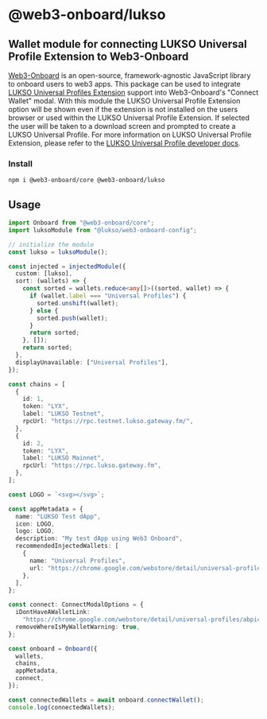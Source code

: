 # @web3-onboard/lukso

## Wallet module for connecting LUKSO Universal Profile Extension to Web3-Onboard

[Web3-Onboard](https://onboard.blocknative.com/) is an open-source, framework-agnostic JavaScript library to onboard users to web3 apps. This package can be used to integrate [LUKSO Universal Profiles Extension](https://chrome.google.com/webstore/detail/universal-profiles/abpickdkkbnbcoepogfhkhennhfhehfn?hl=en) support into Web3-Onboard's "Connect Wallet" modal. With this module the LUKSO Universal Profile Extension option will be shown even if the extension is not installed on the users browser or used within the LUKSO Universal Profile Extension. If selected the user will be taken to a download screen and prompted to create a LUKSO Universal Profile. For more information on LUKSO Universal Profile Extension, please refer to the [LUKSO Universal Profile developer docs](https://docs.lukso.tech/).

### Install

`npm i @web3-onboard/core @web3-onboard/lukso`

## Usage

```typescript
import Onboard from "@web3-onboard/core";
import luksoModule from "@lukso/web3-onboard-config";

// initialize the module
const lukso = luksoModule();

const injected = injectedModule({
  custom: [lukso],
  sort: (wallets) => {
    const sorted = wallets.reduce<any[]>((sorted, wallet) => {
      if (wallet.label === "Universal Profiles") {
        sorted.unshift(wallet);
      } else {
        sorted.push(wallet);
      }
      return sorted;
    }, []);
    return sorted;
  },
  displayUnavailable: ["Universal Profiles"],
});

const chains = [
  {
    id: 1,
    token: "LYX",
    label: "LUKSO Testnet",
    rpcUrl: "https://rpc.testnet.lukso.gateway.fm/",
  },
  {
    id: 2,
    token: "LYX",
    label: "LUKSO Mainnet",
    rpcUrl: "https://rpc.lukso.gateway.fm",
  },
];

const LOGO = `<svg></svg>`;

const appMetadata = {
  name: "LUKSO Test dApp",
  icon: LOGO,
  logo: LOGO,
  description: "My test dApp using Web3 Onboard",
  recommendedInjectedWallets: [
    {
      name: "Universal Profiles",
      url: "https://chrome.google.com/webstore/detail/universal-profiles/abpickdkkbnbcoepogfhkhennhfhehfn?hl=en",
    },
  ],
};

const connect: ConnectModalOptions = {
  iDontHaveAWalletLink:
    "https://chrome.google.com/webstore/detail/universal-profiles/abpickdkkbnbcoepogfhkhennhfhehfn?hl=en",
  removeWhereIsMyWalletWarning: true,
};

const onboard = Onboard({
  wallets,
  chains,
  appMetadata,
  connect,
});

const connectedWallets = await onboard.connectWallet();
console.log(connectedWallets);
```
